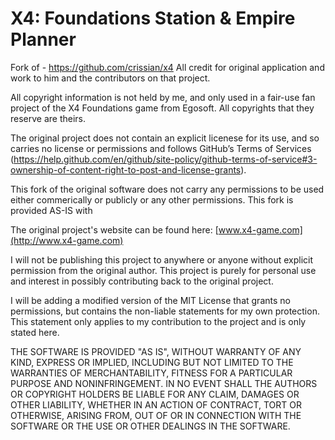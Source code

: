 # X4: Foundations Station & Empire Planner 

Fork of - https://github.com/crissian/x4
All credit for original application and work to him and the contributors on that project. 

All copyright information is not held by me, and only used in a fair-use fan project of the X4 Foundations game from Egosoft. All copyrights that they reserve are theirs. 

The original project does not contain an explicit licenese for its use, and so carries no license or permissions and follows GitHub’s Terms of Services (https://help.github.com/en/github/site-policy/github-terms-of-service#3-ownership-of-content-right-to-post-and-license-grants). 

This fork of the original software does not carry any permissions to be used either commerically or publicly or any other permissions. This fork is provided AS-IS with 

The original project's website can be found here: 
    [www.x4-game.com](http://www.x4-game.com)


I will not be publishing this project to anywhere or anyone without explicit permission from the original author. This project is purely for personal use and interest in possibly contributing back to the original project. 

I will be adding a modified version of the MIT License that grants no permissions, but contains the non-liable statements for my own protection. This statement only applies to my contribution to the project and is only stated here. 

THE SOFTWARE IS PROVIDED "AS IS", WITHOUT WARRANTY OF ANY KIND, EXPRESS OR
IMPLIED, INCLUDING BUT NOT LIMITED TO THE WARRANTIES OF MERCHANTABILITY,
FITNESS FOR A PARTICULAR PURPOSE AND NONINFRINGEMENT. IN NO EVENT SHALL THE
AUTHORS OR COPYRIGHT HOLDERS BE LIABLE FOR ANY CLAIM, DAMAGES OR OTHER
LIABILITY, WHETHER IN AN ACTION OF CONTRACT, TORT OR OTHERWISE, ARISING FROM,
OUT OF OR IN CONNECTION WITH THE SOFTWARE OR THE USE OR OTHER DEALINGS IN THE
SOFTWARE.
